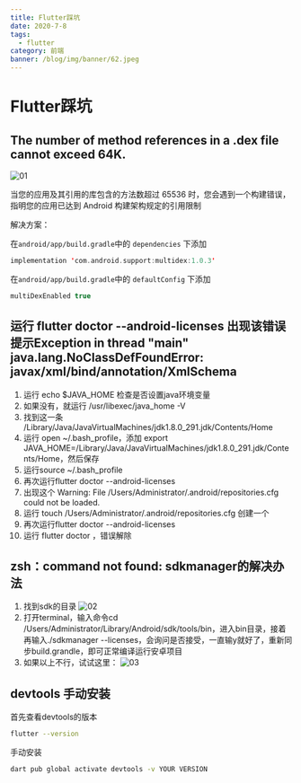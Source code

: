 ```yaml
---
title: Flutter踩坑
date: 2020-7-8
tags:
  - flutter
category: 前端
banner: /blog/img/banner/62.jpeg
---
```


# Flutter踩坑

## The number of method references in a .dex file cannot exceed 64K.

![01](/Users/Administrator/Desktop/文档/01.png)

当您的应用及其引用的库包含的方法数超过 65536 时，您会遇到一个构建错误，指明您的应用已达到 Android 构建架构规定的引用限制

解决方案：

在`android/app/build.gradle`中的 `dependencies` 下添加 
```kotlin
implementation 'com.android.support:multidex:1.0.3'
```
在`android/app/build.gradle`中的 `defaultConfig` 下添加 
```kotlin
multiDexEnabled true
```

## 运行 flutter doctor --android-licenses 出现该错误提示Exception in thread "main" java.lang.NoClassDefFoundError: javax/xml/bind/annotation/XmlSchema

1. 运行 echo $JAVA_HOME 检查是否设置java环境变量
2. 如果没有，就运行 /usr/libexec/java_home -V
3. 找到这一条 /Library/Java/JavaVirtualMachines/jdk1.8.0_291.jdk/Contents/Home
4. 运行 open ~/.bash_profile，添加 export JAVA_HOME=/Library/Java/JavaVirtualMachines/jdk1.8.0_291.jdk/Contents/Home，然后保存
5. 运行source ~/.bash_profile
6. 再次运行flutter doctor --android-licenses
7. 出现这个 Warning: File /Users/Administrator/.android/repositories.cfg could not be loaded.
8. 运行 touch /Users/Administrator/.android/repositories.cfg 创建一个
9. 再次运行flutter doctor --android-licenses
10. 运行 flutter doctor ，错误解除

## zsh：command not found: sdkmanager的解决办法
1. 找到sdk的目录
![02](/Users/Administrator/Desktop/文档/02.png)
2. 打开terminal，输入命令cd /Users/Administrator/Library/Android/sdk/tools/bin，进入bin目录，接着再输入./sdkmanager --licenses，会询问是否接受，一直输y就好了，重新同步build.grandle，即可正常编译运行安卓项目
3. 如果以上不行，试试这里：
![03](/Users/Administrator/Desktop/文档/03.png)

## devtools 手动安装
首先查看devtools的版本
```bash
flutter --version
```
手动安装
```bash
dart pub global activate devtools -v YOUR VERSION
```